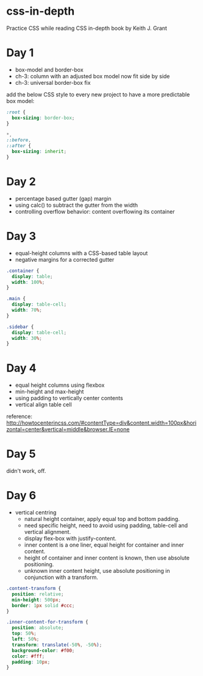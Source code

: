 # css-in-depth
Practice CSS while reading CSS in-depth book by Keith J. Grant

# Day 1 
- box-model and border-box
- ch-3: column with an adjusted box model now fit side by side
- ch-3: universal border-box fix

add the below CSS style to every new project to have a more predictable box model:

```css
:root {
  box-sizing: border-box;
}

*,
::before,
::after {
  box-sizing: inherit;
}
```

# Day 2
- percentage based gutter (gap) margin
- using calc() to subtract the gutter from the width
- controlling overflow behavior: content overflowing its container 

# Day 3
- equal-height columns with a CSS-based table layout
- negative margins for a corrected gutter

```css
.container {
  display: table;
  width: 100%;
}

.main {
  display: table-cell;
  width: 70%;
}

.sidebar {
  display: table-cell;
  width: 30%;
}
```

# Day 4
- equal height columns using flexbox
- min-height and max-height
- using padding to vertically center contents
- vertical align table cell

reference: http://howtocenterincss.com/#contentType=div&content.width=100px&horizontal=center&vertical=middle&browser.IE=none

# Day 5
  didn't work, off.

# Day 6
  - vertical centring
    - natural height container, apply equal top and bottom padding.
    - need specific height, need to avoid using padding, table-cell and vertical alignment.
    - display flex-box with justify-content.
    - inner content is a one liner, equal height for container and inner content.
    - height of container and inner content is known, then use absolute positioning.
    - unknown inner content height, use absolute positioning in conjunction with a transform.

```css
.content-transform {
  position: relative;
  min-height: 500px;
  border: 1px solid #ccc;
}

.inner-content-for-transform {
  position: absolute;
  top: 50%;
  left: 50%;
  transform: translate(-50%, -50%);
  background-color: #f00;
  color: #fff;
  padding: 10px;
}
```